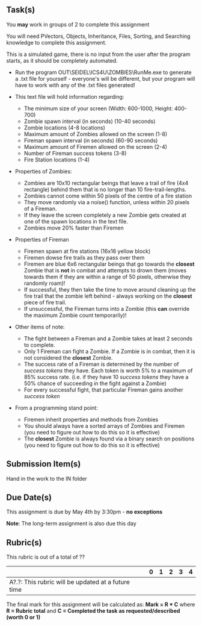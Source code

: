 Task(s)
-------
You **may** work in groups of 2 to complete this assignment

You will need PVectors, Objects, Inheritance, Files, Sorting, and Searching knowledge to complete this assignment.

This is a simulated game, there is no input from the user after the program starts, as it should be completely automated.

* Run the program OUT\SEIDEL\ICS4U\ZOMBIES\RunMe.exe to generate a .txt file for yourself - everyone's will be different, but your program will have to work with any of the .txt files generated!
* This text file will hold information regarding:
  * The minimum size of your screen (Width: 600-1000, Height: 400-700)
  * Zombie spawn interval (in seconds) (10-40 seconds)
  * Zombie locations (4-8 locations)
  * Maximum amount of Zombies allowed on the screen (1-8)
  * Fireman spawn interval (in seconds) (60-90 seconds)
  * Maximum amount of Firemen allowed on the screen (2-4)
  * Number of Fireman success tokens (3-8)
  * Fire Station locations (1-4)

* Properties of Zombies:
  * Zombies are 10x10 rectangular beings that leave a trail of fire (4x4 rectangle) behind them that is no longer than 10 fire-trail-lengths.
  * Zombies cannot come within 50 pixels of the centre of a fire station
  * They move randomly via a noise() function, unless within 20 pixels of a Fireman.  
  * If they leave the screen completely a new Zombie gets created at one of the spawn locations in the text file.
  * Zombies move 20% faster than Firemen

* Properties of Fireman
  * Firemen spawn at fire stations (16x16 yellow block)
  * Firemen dowse fire trails as they pass over them
  * Firemen are blue 6x6 rectangular beings that go towards the __closest__ Zombie that is **not** in combat and attempts to drown them (moves towards them if they are within a range of 50 pixels, otherwise they randomly roam)!
  * If successful, they then take the time to move around cleaning up the fire trail that the zombie left behind - always working on the __closest__ piece of fire trail.  
  * If unsuccessful, the Fireman turns into a Zombie (this **can** override the maximum Zombie count temporarily)!

* Other items of note:
  * The fight between a Fireman and a Zombie takes at least 2 seconds to complete.
  * Only 1 Fireman can fight a Zombie.  If a Zombie is in combat, then it is not considered the __closest__ Zombie.
  * The success rate of a Fireman is determined by the number of _success tokens_ they have.  Each token is worth 5% to a maximum of 85% success rate. (i.e. if they have 10 _success tokens_ they have a 50% chance of succeeding in the fight against a Zombie)
  * For every successful fight, that particular Fireman gains another _success token_

* From a programming stand point:
  * Firemen inherit properties and methods from Zombies
  * You should always have a sorted arrays of Zombies and Firemen (you need to figure out how to do this so it is effective)
  * The __closest__ Zombie is always found via a binary search on positions (you need to figure out how to do this so it is effective)

Submission Item(s)
------------------
Hand in the work to the IN folder

Due Date(s)
-----------
This assignment is due by May 4th by 3:30pm - **no exceptions**

__Note__: The long-term assignment is also due this day

Rubric(s)
---------
This rubric is out of a total of ??

| | 0 | 1 | 2 | 3 | 4 |
|---| --- | --- | --- | --- | --- |
|A?.?: This rubric will be updated at a future time  | | | | | |


The final mark for this assignment will be calculated as: __Mark = R * C__ where **R = Rubric total** and **C = Completed the task as requested/described (worth 0 or 1)**
